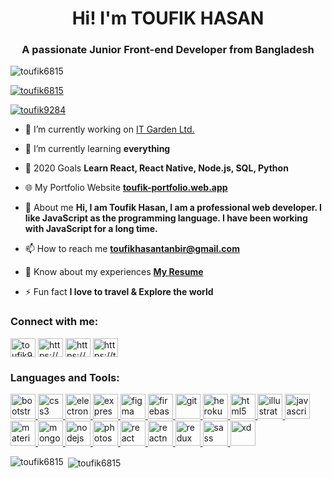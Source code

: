 <h1 align="center">Hi! I'm TOUFIK HASAN</h1>
<h3 align="center">A passionate Junior Front-end Developer from Bangladesh</h3>

<p align="left"> <img src="https://komarev.com/ghpvc/?username=toufik6815&label=Profile%20views&color=0e75b6&style=flat" alt="toufik6815" /> </p>

<p align="left"> <a href="https://github.com/ryo-ma/github-profile-trophy"><img src="https://github-profile-trophy.vercel.app/?username=toufik6815" alt="toufik6815" /></a> </p>

<p align="left"> <a href="https://twitter.com/toufik9284" target="blank"><img src="https://img.shields.io/twitter/follow/toufik9284?logo=twitter&style=for-the-badge" alt="toufik9284" /></a> </p>

- 🔭 I’m currently working on [IT Garden Ltd.](https://itgardenltd.com/)

- 🌱 I’m currently learning **everything**

- 🥅 2020 Goals **Learn React, React Native, Node.js, SQL, Python**

- 🌐 My Portfolio Website **[toufik-portfolio.web.app](https://toufik-portfolio.web.app/ "My Website")**

- 💬 About me **Hi, I am Toufik Hasan, I am a professional web developer. I like JavaScript as the programming language. I have been working with JavaScript for a long time.**

- 📫 How to reach me **[toufikhasantanbir@gmail.com](mailto:toufikhasantanbir@gmail.com)**

- 📄 Know about my experiences **[My Resume](https://drive.google.com/file/d/1lQYtfZN7b76KEKmigs8VunyTMYvHfUSL/view?usp=sharing "Toufik Resume")**

- ⚡ Fun fact **I love to travel & Explore the world**

<h3 align="left">Connect with me:</h3>
<p align="left">
<a href="https://twitter.com/toufik9284" target="blank"><img align="center" src="https://cdn.jsdelivr.net/npm/simple-icons@3.0.1/icons/twitter.svg" alt="toufik9284" height="30" width="40" /></a>
<a href="https://linkedin.com/in/https://www.linkedin.com/in/toufikhasan6815/" target="blank"><img align="center" src="https://cdn.jsdelivr.net/npm/simple-icons@3.0.1/icons/linkedin.svg" alt="https://www.linkedin.com/in/toufikhasan6815/" height="30" width="40" /></a>
<a href="https://fb.com/https://www.facebook.com/toufik9284/" target="blank"><img align="center" src="https://cdn.jsdelivr.net/npm/simple-icons@3.0.1/icons/facebook.svg" alt="https://www.facebook.com/toufik9284/" height="30" width="40" /></a>
  <a href="https://toufikhasantanbir.medium.com/" target="blank"><img align="center" src="https://cdn.jsdelivr.net/npm/simple-icons@3.0.1/icons/medium.svg" alt="https://toufikhasantanbir.medium.com/" height="30" width="40" /></a>
</p>

<h3 align="left">Languages and Tools:</h3>
<p align="left"> <a href="https://getbootstrap.com" target="_blank"> <img src="https://devicons.github.io/devicon/devicon.git/icons/bootstrap/bootstrap-plain.svg" alt="bootstrap" width="40" height="40"/> </a> <a href="https://www.w3schools.com/css/" target="_blank"> <img src="https://devicons.github.io/devicon/devicon.git/icons/css3/css3-original-wordmark.svg" alt="css3" width="40" height="40"/> </a> <a href="https://www.electronjs.org" target="_blank"> <img src="https://devicons.github.io/devicon/devicon.git/icons/electron/electron-original.svg" alt="electron" width="40" height="40"/> </a> <a href="https://expressjs.com" target="_blank"> <img src="https://devicons.github.io/devicon/devicon.git/icons/express/express-original-wordmark.svg" alt="express" width="40" height="40"/> </a> <a href="https://www.figma.com/" target="_blank"> <img src="https://www.vectorlogo.zone/logos/figma/figma-icon.svg" alt="figma" width="40" height="40"/> </a> <a href="https://firebase.google.com/" target="_blank"> <img src="https://www.vectorlogo.zone/logos/firebase/firebase-icon.svg" alt="firebase" width="40" height="40"/> </a> <a href="https://git-scm.com/" target="_blank"> <img src="https://www.vectorlogo.zone/logos/git-scm/git-scm-icon.svg" alt="git" width="40" height="40"/> </a> <a href="https://heroku.com" target="_blank"> <img src="https://www.vectorlogo.zone/logos/heroku/heroku-icon.svg" alt="heroku" width="40" height="40"/> </a> <a href="https://www.w3.org/html/" target="_blank"> <img src="https://devicons.github.io/devicon/devicon.git/icons/html5/html5-original-wordmark.svg" alt="html5" width="40" height="40"/> </a> <a href="https://www.adobe.com/in/products/illustrator.html" target="_blank"> <img src="https://www.vectorlogo.zone/logos/adobe_illustrator/adobe_illustrator-icon.svg" alt="illustrator" width="40" height="40"/> </a> <a href="https://developer.mozilla.org/en-US/docs/Web/JavaScript" target="_blank"> <img src="https://devicons.github.io/devicon/devicon.git/icons/javascript/javascript-original.svg" alt="javascript" width="40" height="40"/> </a> <a href="https://materializecss.com/" target="_blank"> <img src="https://raw.githubusercontent.com/prplx/svg-logos/5585531d45d294869c4eaab4d7cf2e9c167710a9/svg/materialize.svg" alt="materialize" width="40" height="40"/> </a> <a href="https://www.mongodb.com/" target="_blank"> <img src="https://devicons.github.io/devicon/devicon.git/icons/mongodb/mongodb-original-wordmark.svg" alt="mongodb" width="40" height="40"/> </a> <a href="https://nodejs.org" target="_blank"> <img src="https://devicons.github.io/devicon/devicon.git/icons/nodejs/nodejs-original-wordmark.svg" alt="nodejs" width="40" height="40"/> </a> <a href="https://www.photoshop.com/en" target="_blank"> <img src="https://devicons.github.io/devicon/devicon.git/icons/photoshop/photoshop-plain.svg" alt="photoshop" width="40" height="40"/> </a> <a href="https://reactjs.org/" target="_blank"> <img src="https://devicons.github.io/devicon/devicon.git/icons/react/react-original-wordmark.svg" alt="react" width="40" height="40"/> </a> <a href="https://reactnative.dev/" target="_blank"> <img src="https://reactnative.dev/img/header_logo.svg" alt="reactnative" width="40" height="40"/> </a> <a href="https://redux.js.org" target="_blank"> <img src="https://devicons.github.io/devicon/devicon.git/icons/redux/redux-original.svg" alt="redux" width="40" height="40"/> </a> <a href="https://sass-lang.com" target="_blank"> <img src="https://devicons.github.io/devicon/devicon.git/icons/sass/sass-original.svg" alt="sass" width="40" height="40"/> </a> <a href="https://www.adobe.com/products/xd.html" target="_blank"> <img src="https://cdn.worldvectorlogo.com/logos/adobe-xd.svg" alt="xd" width="40" height="40"/> </a> </p>

<p><img align="left" src="https://github-readme-stats.vercel.app/api/top-langs?username=toufik6815&show_icons=true&locale=en&layout=compact" alt="toufik6815" /></p>

<p>&nbsp;<img align="center" src="https://github-readme-stats.vercel.app/api?username=toufik6815&show_icons=true&locale=en" alt="toufik6815" /></p>




